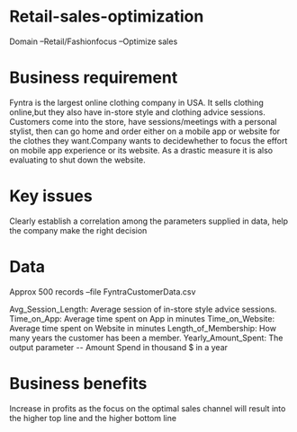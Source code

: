 # Retail-sales-optimization

Domain –Retail/Fashionfocus –Optimize sales

# Business requirement
Fyntra is the largest online clothing company in USA. It sells clothing online,but they also have in-store style and clothing advice sessions. Customers come into the store, have sessions/meetings with a personal stylist, then can go home and order either on a mobile app or website for the clothes they want.Company wants to decidewhether to focus the effort on mobile app experience or its website. As a drastic measure it is also evaluating to shut down the website.

# Key issues 
Clearly establish a correlation among the parameters supplied in data, help the company make the right decision 

# Data 
Approx 500 records –file FyntraCustomerData.csv

Avg_Session_Length: Average session of in-store style advice sessions.
Time_on_App: Average time spent on App in minutes
Time_on_Website: Average time spent on Website in minutes
Length_of_Membership: How many years the customer has been a member. 
Yearly_Amount_Spent: The output parameter -- Amount Spend in thousand $ in a year

# Business benefits
Increase in profits as the focus on the optimal sales channel will result into the higher top line and the higher bottom line
